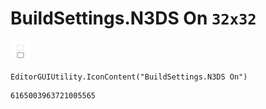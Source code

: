 # BuildSettings.N3DS On `32x32`
<img src="/img/BuildSettings.N3DS%20On.png" width=32 height=32>

``` CSharp
EditorGUIUtility.IconContent("BuildSettings.N3DS On")
```
```
6165003963721005565
```
